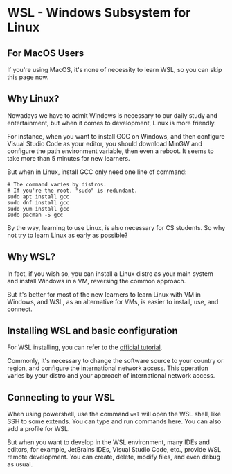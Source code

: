 # WSL - Windows Subsystem for Linux

## For MacOS Users

If you're using MacOS, it's none of necessity to learn WSL, so you can skip this page now.

## Why Linux?

Nowadays we have to admit Windows is necessary to our daily study and entertainment, but when it comes to development, Linux is more friendly.

For instance, when you want to install GCC on Windows, and then configure Visual Studio Code as your editor, you should download MinGW and configure the path environment variable, then even a reboot. It seems to take more than 5 minutes for new learners.

But when in Linux, install GCC only need one line of command:

```shell
# The command varies by distros.
# If you're the root, "sudo" is redundant.
sudo apt install gcc
sudo dnf install gcc
sudo yum install gcc
sudo pacman -S gcc
```

By the way, learning to use Linux, is also necessary for CS students. So why not try to learn Linux as early as possible?

## Why WSL?

In fact, if you wish so, you can install a Linux distro as your main system and install Windows in a VM, reversing the common approach.

But it's better for most of the new learners to learn Linux with VM in Windows, and WSL, as an alternative for VMs, is easier to install, use, and connect.

## Installing WSL and basic configuration

For WSL installing, you can refer to the [official tutorial](https://learn.microsoft.com/en-us/windows/wsl/install).

Commonly, it's necessary to change the software source to your country or region, and configure the international network access. This operation varies by your distro and your approach of international network access.

## Connecting to your WSL

When using powershell, use the command `wsl` will open the WSL shell, like SSH to some extends. You can type and run commands here. You can also add a profile for WSL.

But when you want to develop in the WSL environment, many IDEs and editors, for example, JetBrains IDEs, Visual Studio Code, etc., provide WSL remote development. You can create, delete, modify files, and even debug as usual.
